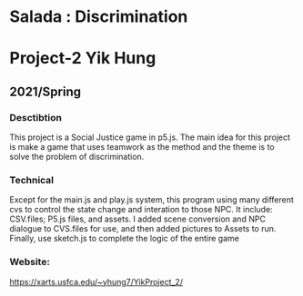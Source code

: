# Salada : Discrimination
# Project-2 Yik Hung
## 2021/Spring

### Desctibtion
This project is a Social Justice game in p5.js. The main idea for this project is make a game that uses teamwork as the method and the theme is to solve the problem of discrimination.

### Technical 
Except for the main.js and play.js system, this program using many different cvs to control the state change and interation to those NPC. It include:  
CSV.files; P5.js files, and assets. I added scene conversion and NPC dialogue to CVS.files for use, and then added pictures to Assets to run. 
Finally, use sketch.js to complete the logic of the entire game
  
 

### Website:
https://xarts.usfca.edu/~yhung7/YikProject_2/